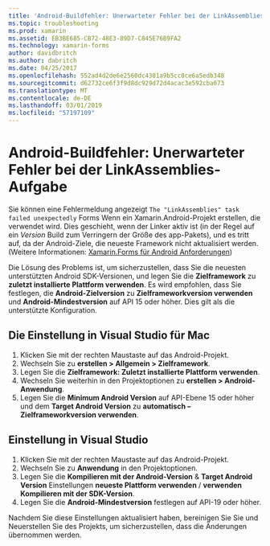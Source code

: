 ```yaml
---
title: 'Android-Buildfehler: Unerwarteter Fehler bei der LinkAssemblies-Aufgabe'
ms.topic: troubleshooting
ms.prod: xamarin
ms.assetid: EB3BE685-CB72-48E3-89D7-C845E76B9FA2
ms.technology: xamarin-forms
author: davidbritch
ms.author: dabritch
ms.date: 04/25/2017
ms.openlocfilehash: 552ad4d2de6e2560dc4301a9b5cc0ce6a5edb348
ms.sourcegitcommit: d62732ce6f3f9d8dc929d72d4acac3e592cba073
ms.translationtype: MT
ms.contentlocale: de-DE
ms.lasthandoff: 03/01/2019
ms.locfileid: "57197109"
---
```

# <a name="android-build-error--the-linkassemblies-task-failed-unexpectedly"></a>Android-Buildfehler: Unerwarteter Fehler bei der LinkAssemblies-Aufgabe

Sie können eine Fehlermeldung angezeigt `The "LinkAssemblies" task failed unexpectedly` Forms Wenn ein Xamarin.Android-Projekt erstellen, die verwendet wird. Dies geschieht, wenn der Linker aktiv ist (in der Regel auf ein *Version* Build zum Verringern der Größe des app-Pakets), und es tritt auf, da der Android-Ziele, die neueste Framework nicht aktualisiert werden. (Weitere Informationen: [Xamarin.Forms für Android Anforderungen](~/get-started/requirements.md#android))

Die Lösung des Problems ist, um sicherzustellen, dass Sie die neuesten unterstützten Android SDK-Versionen, und legen Sie die **Zielframework** zu **zuletzt installierte Plattform verwenden**. Es wird empfohlen, dass Sie festlegen, die **Android-Zielversion** zu **Zielframeworkversion verwenden** und **Android-Mindestversion** auf API 15 oder höher. Dies gilt als die unterstützte Konfiguration.

## <a name="setting-in-visual-studio-for-mac"></a>Die Einstellung in Visual Studio für Mac

1.  Klicken Sie mit der rechten Maustaste auf das Android-Projekt.
2.  Wechseln Sie zu **erstellen > Allgemein > Zielframework**.
3.  Legen Sie die **Zielframework: Zuletzt installierte Plattform verwenden**.
4.  Wechseln Sie weiterhin in den Projektoptionen zu **erstellen > Android-Anwendung**.
5.  Legen Sie die **Minimum Android Version** auf API-Ebene 15 oder höher und dem **Target Android Version** zu **automatisch – Zielframeworkversion verwenden**.

## <a name="setting-in-visual-studio"></a>Einstellung in Visual Studio

1.  Klicken Sie mit der rechten Maustaste auf das Android-Projekt.
2.  Wechseln Sie zu **Anwendung** in den Projektoptionen.
3.  Legen Sie die **Kompilieren mit der Android-Version** & **Target Android Version** Einstellungen **neueste Plattform verwenden** / **verwenden Kompilieren mit der SDK-Version**.
4.  Legen Sie die **Android-Mindestversion** festlegen auf API-19 oder höher.

Nachdem Sie diese Einstellungen aktualisiert haben, bereinigen Sie Sie und Neuerstellen Sie des Projekts, um sicherzustellen, dass die Änderungen übernommen werden.
